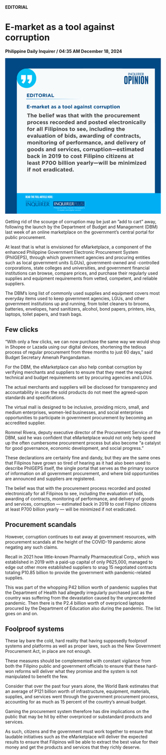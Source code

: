 **EDITORIAL**

# E-market as a tool against corruption

****Philippine Daily Inquirer / 04:35 AM December 18, 2024****

![Image](https://raw.githubusercontent.com/github-jl14/scrapy_api/refs/heads/main/images/editorial12182024.png)

Getting rid of the scourge of corruption may be just an ”add to cart” away, following the launch by the Department of Budget and Management (DBM) last week of an online marketplace on the government’s central portal for public procurement.

At least that is what is envisioned for eMarketplace, a component of the enhanced Philippine Government Electronic Procurement System (PhilGEPS), through which government agencies and procuring entities such as local government units (LGUs), government-owned and -controlled corporations, state colleges and universities, and government financial institutions can browse, compare prices, and purchase their regularly used supplies and equipment requirements from vetted, competent, and reliable suppliers.

The DBM’s long list of commonly used supplies and equipment covers most everyday items used to keep government agencies, LGUs, and other government institutions up and running, from toilet cleaners to brooms, batteries, envelopes, hand sanitizers, alcohol, bond papers, printers, inks, laptops, toilet papers, and trash bags.

## Few clicks

“With only a few clicks, we can now purchase the same way we would shop in Shopee or Lazada using our digital devices, shortening the tedious process of regular procurement from three months to just 60 days,” said Budget Secretary Amenah Pangandaman.

For the DBM, the eMarketplace can also help combat corruption by verifying merchants and suppliers to ensure that they meet the required technical and budget requirements set by procuring agencies and LGUs.

The actual merchants and suppliers will be disclosed for transparency and accountability in case the sold products do not meet the agreed-upon standards and specifications.

The virtual mall is designed to be inclusive, providing micro, small, and medium enterprises, women-led businesses, and social enterprises opportunities to participate in government procurement by becoming an accredited supplier.

Rommel Rivera, deputy executive director of the Procurement Service of the DBM, said he was confident that eMarketplace would not only help speed up the often cumbersome procurement process but also become “a catalyst for good governance, economic development, and social progress.”

These declarations are certainly fine and dandy, but they are the same ones that Filipinos have grown so tired of hearing as it had also been used to describe PhilGEPS itself, the single portal that serves as the primary source of information on all government procurement, and where bid opportunities are announced and suppliers are registered.

The belief was that with the procurement process recorded and posted electronically for all Filipinos to see, including the evaluation of bids, awarding of contracts, monitoring of performance, and delivery of goods and services, corruption — estimated back in 2019 to cost Filipino citizens at least P700 billion yearly — will be minimized if not eradicated.

## Procurement scandals

However, corruption continues to eat away at government resources, with procurement scandals at the height of the COVID-19 pandemic alone negating any such claims.

Recall in 2021 how little-known Pharmally Pharmaceutical Corp., which was established in 2019 with a paid-up capital of only P625,000, managed to edge out other more established suppliers to snag 15 negotiated contracts totaling P10.85 billion to provide the government with pandemic-related supplies.

This was part of the whopping P42 billion worth of pandemic supplies that the Department of Health had allegedly irregularly purchased just as the country was suffering from the devastation caused by the unprecedented pandemic. Then there is the P2.4 billion worth of overpriced laptops procured by the Department of Education also during the pandemic. The list goes on and on.

## Foolproof systems

These lay bare the cold, hard reality that having supposedly foolproof systems and platforms as well as proper laws, such as the New Government Procurement Act, in place are not enough.

These measures should be complemented with constant vigilance from both the Filipino public and government officials to ensure that these hard-won reforms will deliver what they promise and the system is not manipulated to benefit the few.

Consider that over the past four years alone, the World Bank estimates that an average of P121 billion worth of infrastructure, equipment, materials, supplies, and services went through the government procurement process, accounting for as much as 15 percent of the country’s annual budget.

Gaming the procurement system therefore has dire implications on the public that may be hit by either overpriced or substandard products and services.

As such, citizens and the government must work together to ensure that laudable initiatives such as the eMarketplace will deliver the expected results to ensure that Filipinos will be able to extract the best value for their money and get the products and services that they richly deserve.